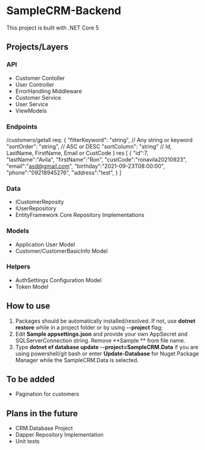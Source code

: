 # SampleCRM-Backend
This project is built with .NET Core 5

## Projects/Layers

### API
- Customer Contoller
- User Controller
- ErrorHandling Middleware
- Customer Service 
- User Service 
- ViewModels

### Endpoints

/customers/getall
req:
{
  "filterKeyword": "string", // Any string or keyword
  "sortOrder": "string", // ASC or DESC
  "sortColumn": "string" // Id, LastName, FirstName, Email or CustCode
}
res
[
  {
    "id":7,     
    "lastName":"Avila",
    "firstName":"Ron",
    "custCode":"ronavila20210923",
    "email":"asd@gmail.com",
    "birthday":"2021-09-23T08:00:00",
    "phone":"09218945276",
    "address":"test",
    }
]



### Data
- ICustomerReposity
- IUserRepository
- EntityFramework Core Repository Implementations

### Models
- Application User Model
- Customer/CustomerBasicInfo Model

### Helpers
- AuthSettings Configuration Model
- Token Model

## How to use
1. Packages should be automatically installed/resolved. If not, use **dotnet restore** while in a project folder or by using **--project** flag;
2. Edit **Sample appsettings.json** and provide your own AppSecret and SQLServerConnection string. Remove **Sample ** from file name.
3. Type **dotnet ef database update --project=SampleCRM.Data** if you are using powershell/git bash or enter **Update-Database** for Nuget Package Manager while the SampleCRM.Data is selected.  


## To be added
- Pagination for customers

## Plans in the future
- CRM.Database Project
- Dapper Repository Implementation
- Unit tests
